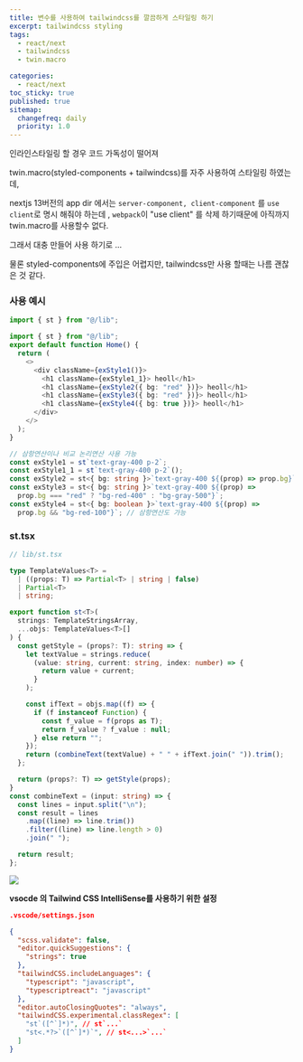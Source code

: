 ```yaml
---
title: 변수를 사용하여 tailwindcss를 깔끔하게 스타일링 하기
excerpt: tailwindcss styling
tags:
  - react/next
  - tailwindcss
  - twin.macro

categories:
  - react/next
toc_sticky: true
published: true
sitemap:
  changefreq: daily
  priority: 1.0
---
```


인라인스타일링 할 경우 코드 가독성이 떨어져

twin.macro(styled-components + tailwindcss)를 자주 사용하여 스타일링 하였는데,

nextjs 13버전의 app dir 에서는 `server-component, client-component` 를 `use client`로 명시 해줘야 하는데 , `webpack`이 "use client" 를 삭제 하기때문에 아직까지 twin.macro를 사용할수 없다.

그래서 대충 만들어 사용 하기로 ...

물론 styled-components에 주입은 어렵지만, tailwindcss만 사용 할때는 나름 괜찮은 것 같다.

### 사용 예시

```ts
import { st } from "@/lib";

import { st } from "@/lib";
export default function Home() {
  return (
    <>
      <div className={exStyle1()}>
        <h1 className={exStyle1_1}> heoll</h1>
        <h1 className={exStyle2({ bg: "red" })}> heoll</h1>
        <h1 className={exStyle3({ bg: "red" })}> heoll</h1>
        <h1 className={exStyle4({ bg: true })}> heoll</h1>
      </div>
    </>
  );
}

// 삼항연산이나 비교 논리연산 사용 가능
const exStyle1 = st`text-gray-400 p-2`;
const exStyle1_1 = st`text-gray-400 p-2`();
const exStyle2 = st<{ bg: string }>`text-gray-400 ${(prop) => prop.bg}`; // or => ${(prop)prop.bg && 'bg-gray-100'}
const exStyle3 = st<{ bg: string }>`text-gray-400 ${(prop) =>
  prop.bg === "red" ? "bg-red-400" : "bg-gray-500"}`;
const exStyle4 = st<{ bg: boolean }>`text-gray-400 ${(prop) =>
  prop.bg && "bg-red-100"}`; // 삼항연산도 가능
```

### st.tsx

```ts
// lib/st.tsx

type TemplateValues<T> =
  | ((props: T) => Partial<T> | string | false)
  | Partial<T>
  | string;

export function st<T>(
  strings: TemplateStringsArray,
  ...objs: TemplateValues<T>[]
) {
  const getStyle = (props?: T): string => {
    let textValue = strings.reduce(
      (value: string, current: string, index: number) => {
        return value + current;
      }
    );

    const ifText = objs.map((f) => {
      if (f instanceof Function) {
        const f_value = f(props as T);
        return f_value ? f_value : null;
      } else return "";
    });
    return (combineText(textValue) + " " + ifText.join(" ")).trim();
  };

  return (props?: T) => getStyle(props);
}
const combineText = (input: string) => {
  const lines = input.split("\n");
  const result = lines
    .map((line) => line.trim())
    .filter((line) => line.length > 0)
    .join(" ");

  return result;
};
```

![](https://raw.githubusercontent.com/bradlc/vscode-tailwindcss/master/packages/vscode-tailwindcss/.github/banner.png)

**vsocde 의 Tailwind CSS IntelliSense를 사용하기 위한 설정**

```json
.vscode/settings.json

{
  "scss.validate": false,
  "editor.quickSuggestions": {
    "strings": true
  },
  "tailwindCSS.includeLanguages": {
    "typescript": "javascript",
    "typescriptreact": "javascript"
  },
  "editor.autoClosingQuotes": "always",
  "tailwindCSS.experimental.classRegex": [
    "st`([^`]*)", // st`...`
    "st<.*?>`([^`]*)`", // st<...>`...`
  ]
}

```

```

```
